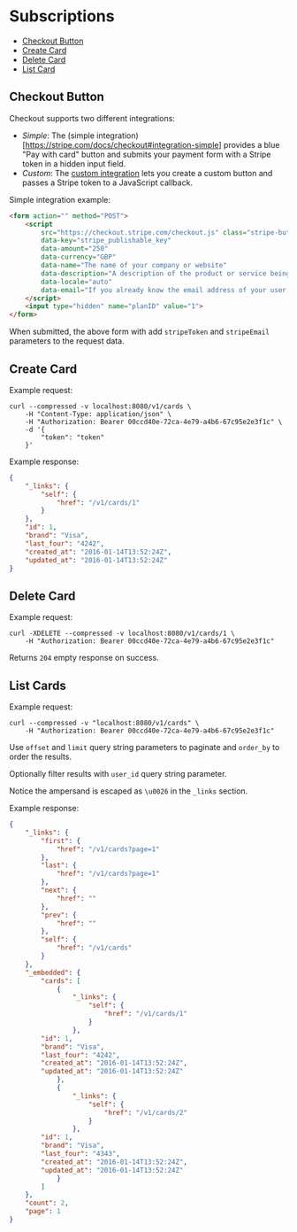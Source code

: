 # Subscriptions

* [Checkout Button](#checkout-button)
* [Create Card](#create-card)
* [Delete Card](#delete-card)
* [List Card](#list-cards)

## Checkout Button

Checkout supports two different integrations:

- *Simple*: The (simple integration)[https://stripe.com/docs/checkout#integration-simple] provides a blue "Pay with card" button and submits your payment form with a Stripe token in a hidden input field.
- *Custom*: The [custom integration](https://stripe.com/docs/checkout#integration-custom) lets you create a custom button and passes a Stripe token to a JavaScript callback.

Simple integration example:

```html
<form action="" method="POST">
	<script
		src="https://checkout.stripe.com/checkout.js" class="stripe-button"
		data-key="stripe_publishable_key"
		data-amount="250"
		data-currency="GBP"
		data-name="The name of your company or website"
		data-description="A description of the product or service being purchased"
		data-locale="auto"
		data-email="If you already know the email address of your user, you can provide it to Checkout to be pre-filled">
	</script>
	<input type="hidden" name="planID" value="1">
</form>
```

When submitted, the above form with add `stripeToken` and `stripeEmail` parameters to the request data.

## Create Card

Example request:

```
curl --compressed -v localhost:8080/v1/cards \
	-H "Content-Type: application/json" \
	-H "Authorization: Bearer 00ccd40e-72ca-4e79-a4b6-67c95e2e3f1c" \
	-d '{
		"token": "token"
	}'
```

Example response:

```json
{
	"_links": {
		"self": {
			"href": "/v1/cards/1"
		}
	},
	"id": 1,
	"brand": "Visa",
	"last_four": "4242",
	"created_at": "2016-01-14T13:52:24Z",
	"updated_at": "2016-01-14T13:52:24Z"
}
```

## Delete Card

Example request:

```
curl -XDELETE --compressed -v localhost:8080/v1/cards/1 \
	-H "Authorization: Bearer 00ccd40e-72ca-4e79-a4b6-67c95e2e3f1c"
```

Returns `204` empty response on success.

## List Cards

Example request:

```
curl --compressed -v "localhost:8080/v1/cards" \
	-H "Authorization: Bearer 00ccd40e-72ca-4e79-a4b6-67c95e2e3f1c"
```

Use `offset` and `limit` query string parameters to paginate and `order_by` to order the results.

Optionally filter results with `user_id` query string parameter.

Notice the ampersand is escaped as `\u0026` in the `_links` section.

Example response:

```json
{
	"_links": {
		"first": {
			"href": "/v1/cards?page=1"
		},
		"last": {
			"href": "/v1/cards?page=1"
		},
		"next": {
			"href": ""
		},
		"prev": {
			"href": ""
		},
		"self": {
			"href": "/v1/cards"
		}
	},
	"_embedded": {
		"cards": [
			{
				"_links": {
					"self": {
						"href": "/v1/cards/1"
					}
				},
        "id": 1,
      	"brand": "Visa",
      	"last_four": "4242",
      	"created_at": "2016-01-14T13:52:24Z",
      	"updated_at": "2016-01-14T13:52:24Z"
			},
			{
				"_links": {
					"self": {
						"href": "/v1/cards/2"
					}
				},
        "id": 1,
      	"brand": "Visa",
      	"last_four": "4343",
      	"created_at": "2016-01-14T13:52:24Z",
      	"updated_at": "2016-01-14T13:52:24Z"
			}
		]
	},
	"count": 2,
	"page": 1
}
```
